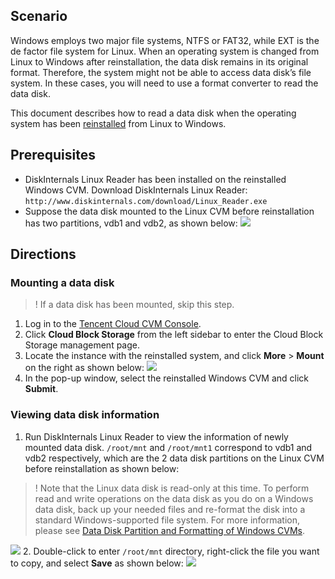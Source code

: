 
## Scenario
Windows employs two major file systems, NTFS or FAT32, while EXT is the de factor file system for Linux. When an operating system is changed from Linux to Windows after reinstallation, the data disk remains in its original format. Therefore, the system might not be able to access data disk’s file system. In these cases, you will need to use a format converter to read the data disk. 

This document describes how to read a data disk when the operating system has been [reinstalled](https://intl.cloud.tencent.com/document/product/213/4933) from Linux to Windows.


## Prerequisites
- DiskInternals Linux Reader has been installed on the reinstalled Windows CVM.
Download DiskInternals Linux Reader: `http://www.diskinternals.com/download/Linux_Reader.exe `
- Suppose the data disk mounted to the Linux CVM before reinstallation has two partitions, vdb1 and vdb2, as shown below:
![](https://main.qcloudimg.com/raw/ef515a31c27e5ea96993af60dfc9ab55.png)

## Directions
### Mounting a data disk

>! If a data disk has been mounted, skip this step.
>
1. Log in to the [Tencent Cloud CVM Console](https://console.cloud.tencent.com/cvm/).
2. Click **Cloud Block Storage** from the left sidebar to enter the Cloud Block Storage management page.
3. Locate the instance with the reinstalled system, and click **More** > **Mount** on the right as shown below:
![](https://main.qcloudimg.com/raw/a3100055adb58330591e277c4e7f72eb.png)
4. In the pop-up window, select the reinstalled Windows CVM and click **Submit**.

### Viewing data disk information 
1. Run DiskInternals Linux Reader to view the information of newly mounted data disk. `/root/mnt` and `/root/mnt1` correspond to vdb1 and vdb2 respectively, which are the 2 data disk partitions on the Linux CVM before reinstallation as shown below:
>! Note that the Linux data disk is read-only at this time. To perform read and write operations on the data disk as you do on a Windows data disk, back up your needed files and re-format the disk into a standard Windows-supported file system. For more information, please see [Data Disk Partition and Formatting of Windows CVMs](https://intl.cloud.tencent.com/document/product/213/2158).
>
![](https://main.qcloudimg.com/raw/490428b0668dcd61c4c60bcb75121462.png)
2. Double-click to enter `/root/mnt` directory, right-click the file you want to copy, and select **Save** as shown below:
![](https://main.qcloudimg.com/raw/f36cbf32a7b423b8800e1fda6ba1c038.png)




